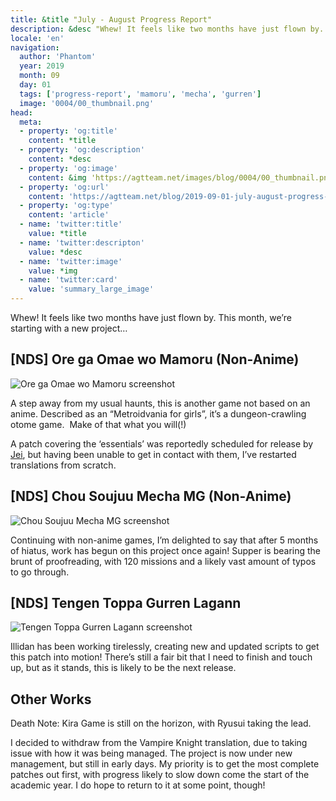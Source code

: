 ```yaml
---
title: &title "July - August Progress Report"
description: &desc "Whew! It feels like two months have just flown by. This month, we’re starting with a new project…"
locale: 'en'
navigation:
  author: 'Phantom'
  year: 2019
  month: 09
  day: 01
  tags: ['progress-report', 'mamoru', 'mecha', 'gurren']
  image: '0004/00_thumbnail.png'
head:
  meta:
  - property: 'og:title'
    content: *title
  - property: 'og:description'
    content: *desc
  - property: 'og:image'
    content: &img 'https://agtteam.net/images/blog/0004/00_thumbnail.png'
  - property: 'og:url'
    content: 'https://agtteam.net/blog/2019-09-01-july-august-progress-report'
  - property: 'og:type'
    content: 'article'
  - name: 'twitter:title'
    value: *title
  - name: 'twitter:descripton'
    value: *desc
  - name: 'twitter:image'
    value: *img
  - name: 'twitter:card'
    value: 'summary_large_image'
---
```


Whew! It feels like two months have just flown by. This month, we’re starting with a new project…

## [NDS] Ore ga Omae wo Mamoru (Non-Anime)

![Ore ga Omae wo Mamoru screenshot](/images/blog/0004/187392247250_0.png)

A step away from my usual haunts, this is another game not based on an anime. Described as an “Metroidvania for girls”, it’s a dungeon-crawling otome game.  Make of that what you will(!)

A patch covering the ‘essentials’ was reportedly scheduled for release by [Jei](https://t.umblr.com/redirect?z=https%3A%2F%2Fgbatemp.net%2Fthreads%2Fore-ga-omae-wo-mamoru.159429%2F&t=ZjNmZmUyNDAzNDlmNTIxNWNkNGZjYWVlZjAyNTM4NDMyZWMzZjMwMSxlM2ZiZDdkNDdmNTY2ZTllZjg4ODZmMDNlZmZjYWQyMDU1ZDhhNTg4), but having been unable to get in contact with them, I’ve restarted translations from scratch.


## [NDS] Chou Soujuu Mecha MG (Non-Anime)

![Chou Soujuu Mecha MG screenshot](/images/blog/0004/187392247250_0.png)

Continuing with non-anime games, I’m delighted to say that after 5 months of hiatus, work has begun on this project once again! Supper is bearing the brunt of proofreading, with 120 missions and a likely vast amount of typos to go through.


## [NDS] Tengen Toppa Gurren Lagann

![Tengen Toppa Gurren Lagann screenshot](/images/blog/0004/187392247250_0.png)

Illidan has been working tirelessly, creating new and updated scripts to get this patch into motion! There’s still a fair bit that I need to finish and touch up, but as it stands, this is likely to be the next release.


## Other Works

Death Note: Kira Game is still on the horizon, with Ryusui taking the lead. 

I decided to withdraw from the Vampire Knight translation, due to taking issue with how it was being managed. The project is now under new management, but still in early days. My priority is to get the most complete patches out first, with progress likely to slow down come the start of the academic year. I do hope to return to it at some point, though!
